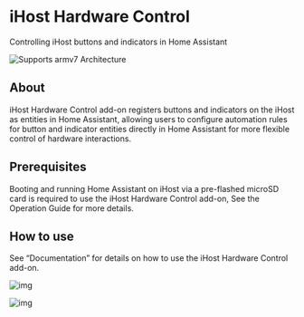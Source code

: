 # iHost Hardware Control

Controlling iHost buttons and indicators in Home Assistant

 ![Supports armv7 Architecture](https://img.shields.io/badge/armv7-yes-green.svg)

## About

iHost Hardware Control add-on registers buttons and indicators on the iHost as entities in Home Assistant, allowing users to configure automation rules for button and indicator entities directly in Home Assistant for more flexible control of hardware interactions.

## Prerequisites 

Booting and running Home Assistant on iHost via a pre-flashed microSD card is required to use the iHost Hardware Control add-on, See the Operation Guide for more details. 

## How to use

See “Documentation” for details on how to use the iHost Hardware Control add-on.

![img](https://raw.githubusercontent.com/iHost-Open-Source-Project/hassio-ihost-addon/master/hassio-ihost-hardware-control/images/buttons_device.png)

![img](https://raw.githubusercontent.com/iHost-Open-Source-Project/hassio-ihost-addon/master/hassio-ihost-hardware-control/images/indicators_device.png)

